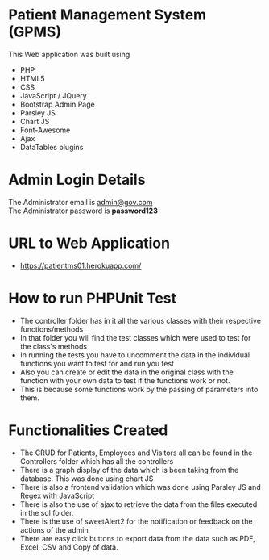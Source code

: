 # Patient Management System (GPMS)

This Web application was built using
 - PHP
 - HTML5
 - CSS
 - JavaScript / JQuery
 - Bootstrap Admin Page
 - Parsley JS
 - Chart JS
 - Font-Awesome 
 - Ajax 
 - DataTables plugins

# Admin Login Details

The Administrator email is admin@gov.com <br/>
The Administrator password is <b>password123</b>


# URL to Web Application
- https://patientms01.herokuapp.com/


# How to run PHPUnit Test
- The controller folder has in it all the various classes with their respective functions/methods
- In that folder you will find the test classes which were used to test for the class's methods
- In running the tests you have to uncomment the data in the individual functions you want to test for and run you test
- Also you can create or edit the data in the original class with the function with your own data to test if the functions work or not.
- This is because some functions work by the passing of parameters into them. 


# Functionalities Created
- The CRUD for Patients, Employees and Visitors all can be found in the Controllers folder which has all the controllers
- There is a graph display of the data which is been taking from the database. This was done using chart JS
- There is also a frontend validation which was done using Parsley JS and Regex with JavaScript
- There is also the use of ajax to retrieve the data from the files executed in the sql folder.
- There is the use of sweetAlert2 for the notification or feedback on the actions of the admin 
- There are easy click buttons to export data from the data such as PDF, Excel, CSV and Copy of data. 
 
 
